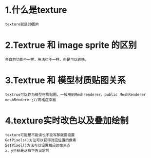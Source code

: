 # 1.什么是texture
    texture就是2D图片
# 2.Textrue 和 image sprite 的区别
    各自的功能不一样，用法也不一样，但是可以转换。
# 3.Textrue 和 模型材质贴图关系
    textrue可以作为模型材质贴图，一般用到Meshrenderer。public MeshRenderer meshRenderer;//网格渲染器
# 4.texture实时改色以及叠加绘制
    texture可能是不能读也不能写那就要设置
    GetPixels()方法可以获得对应位置的像素
    SetPixel()方法可以设置相应的像素点
    x，y坐标是从右下角设定的

